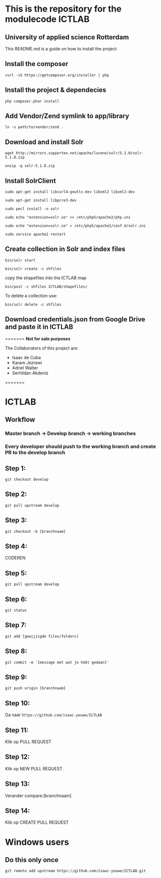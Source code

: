This is the repository for the modulecode ICTLAB
==============

University of applied science Rotterdam
--------------
This README.md is a guide on how to install the project.

## Install the composer
```curl -sS https://getcomposer.org/installer | php```

## Install the project & dependecies 
```php composer.phar install```

## Add Vendor/Zend symlink to app/library
```ln -s path/to/vendor/zend .```

## Download and install Solr
```wget http://mirrors.supportex.net/apache/lucene/solr/5.1.0/solr-5.1.0.zip```

```unzip -q solr-5.1.0.zip```

## Install SolrClient
```sudo apt-get install libcurl4-gnutls-dev libxml2 libxml2-dev```

```sudo apt-get install libpcre3-dev```

```sudo pecl install -n solr```

```sudo echo "extension=solr.so" >> /etc/php5/apache2/php.ini```

```sudo echo "extension=solr.so" > /etc/php5/apache2/conf.d/solr.ini```

```sudo service apache2 restart```

## Create collection in Solr and index files
```bin/solr start```

```bin/solr create -c shfiles```

copy the shapefiles into the ICTLAB map

```bin/post -c shfiles ICTLAB/shapefiles/```

To delete a collection use:

```bin/solr delete -c shfiles```

## Download credentials.json from Google Drive and paste it in ICTLAB

=======
**Not for sale purposes**

The Collaborators of this project are:
- Isaac de Cuba
- Karam Jezrawi
- Adriel Walter
- Serhildan Akdeniz

=======
# ICTLAB
## Workflow
### Master branch -> Develop branch -> working branches
### Every developer should push to the working branch and create PR to the develop branch
## Step 1:
```git checkout develop```
## Step 2:
```git pull upstream develop```
## Step 3:
```git checkout -b [branchnaam]```
## Step 4:
CODEREN
## Step 5:
```git pull upstream develop```
## Step 6:
```git status```
## Step 7:
```git add [gewijzigde files/folders]```
## Step 8:
```git commit -m '[message met wat je hebt gedaan]'```
## Step 9:
```git push origin [branchnaam]```
## Step 10:
Ga naar ```https://github.com/isaac-youwe/ICTLAB```
## Step 11:
Klik op PULL REQUEST
## Step 12:
Klik op NEW PULL REQUEST
## Step 13:
Verander compare:[branchnaam]
## Step 14:
Klik op CREATE PULL REQUEST

# Windows users
## Do this only once 
```git remote add upstream https://github.com/isaac-youwe/ICTLAB.git```
